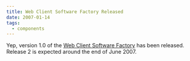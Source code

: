 ```yaml
---
title: Web Client Software Factory Released
date: 2007-01-14
tags: 
  - components
---
```


Yep, version 1.0 of the [Web Client Software Factory](http://www.codeplex.com/websf) has been released. Release 2 is expected around the end of June 2007.
